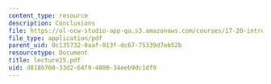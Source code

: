```yaml
---
content_type: resource
description: Conclusions
file: https://ol-ocw-studio-app-qa.s3.amazonaws.com/courses/17-20-introduction-to-the-american-political-process-spring-2004/d818b70833d264f9480034eeb9dc1df9_lecture25.pdf
file_type: application/pdf
parent_uid: 0c135732-0aaf-013f-dc67-75339d7eb52b
resourcetype: Document
title: lecture25.pdf
uid: d818b708-33d2-64f9-4800-34eeb9dc1df9
---
```

